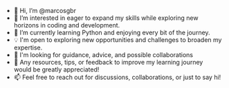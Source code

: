 - 👋 Hi, I’m @marcosgbr
- 👀 I’m interested in eager to expand my skills while exploring new horizons in coding and development.
- 🌱 I’m currently learning Python and enjoying every bit of the journey.
- 💡 I'm open to exploring new opportunities and challenges to broaden my expertise.
- 🤝 I'm looking for guidance, advice, and possible collaborations
- 📖 Any resources, tips, or feedback to improve my learning journey would be greatly appreciated!
- 📫 Feel free to reach out for discussions, collaborations, or just to say hi!

<!---
marcosgbr/marcosgbr is a ✨ special ✨ repository because its `README.md` (this file) appears on your GitHub profile.
You can click the Preview link to take a look at your changes.
--->
